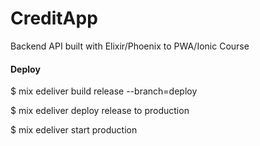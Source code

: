 # CreditApp

Backend API built with Elixir/Phoenix to PWA/Ionic Course


#### Deploy
$ mix edeliver build release --branch=deploy

$ mix edeliver deploy release to production

$ mix edeliver start production
